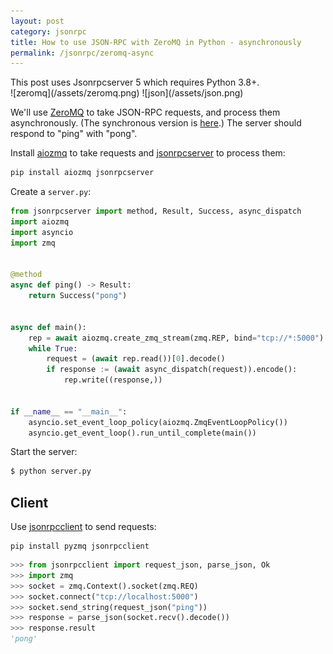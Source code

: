 ```yaml
---
layout: post
category: jsonrpc
title: How to use JSON-RPC with ZeroMQ in Python - asynchronously
permalink: /jsonrpc/zeromq-async
---
```

<div class="warning" markdown="1">
This post uses Jsonrpcserver 5 which requires Python 3.8+.
</div>

<div class="wide-logos" markdown="1">
![zeromq](/assets/zeromq.png)
![json](/assets/json.png)
</div>

We'll use [ZeroMQ](http://zeromq.org) to take JSON-RPC requests, and process
them asynchronously. (The synchronous version is [here](./zeromq).) The server
should respond to "ping" with "pong".

Install [aiozmq](https://aiozmq.readthedocs.io/) to take requests and
[jsonrpcserver](https://www.jsonrpcserver.com/) to process them:

```sh
pip install aiozmq jsonrpcserver
```
Create a `server.py`:

```python
from jsonrpcserver import method, Result, Success, async_dispatch
import aiozmq
import asyncio
import zmq


@method
async def ping() -> Result:
    return Success("pong")


async def main():
    rep = await aiozmq.create_zmq_stream(zmq.REP, bind="tcp://*:5000")
    while True:
        request = (await rep.read())[0].decode()
        if response := (await async_dispatch(request)).encode():
            rep.write((response,))


if __name__ == "__main__":
    asyncio.set_event_loop_policy(aiozmq.ZmqEventLoopPolicy())
    asyncio.get_event_loop().run_until_complete(main())
```

Start the server:

```sh
$ python server.py
```

## Client

Use [jsonrpcclient](https://www.jsonrpcclient.com/) to send requests:

``` shell
pip install pyzmq jsonrpcclient
```
```python
>>> from jsonrpcclient import request_json, parse_json, Ok
>>> import zmq
>>> socket = zmq.Context().socket(zmq.REQ)
>>> socket.connect("tcp://localhost:5000")
>>> socket.send_string(request_json("ping"))
>>> response = parse_json(socket.recv().decode())
>>> response.result
'pong'
```
